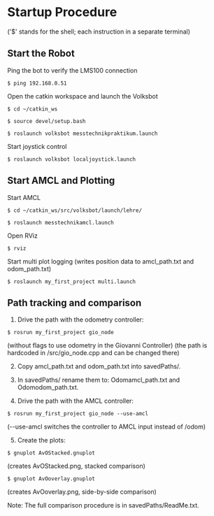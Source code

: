 # 
# Startup Procedure
('$' stands for the shell; each instruction in a separate terminal)

## Start the Robot
Ping the bot to verify the LMS100 connection
```
$ ping 192.168.0.51
```

Open the catkin workspace and launch the Volksbot
```
$ cd ~/catkin_ws
```
```
$ source devel/setup.bash
```
```
$ roslaunch volksbot messtechnikpraktikum.launch
```

Start joystick control
```
$ roslaunch volksbot localjoystick.launch
```

## Start AMCL and Plotting
Start AMCL
```
$ cd ~/catkin_ws/src/volksbot/launch/lehre/
```
```
$ roslaunch messtechnikamcl.launch
```

Open RViz
```
$ rviz
```

Start multi plot logging (writes position data to amcl_path.txt and odom_path.txt)
```
$ roslaunch my_first_project multi.launch
```

## Path tracking and comparison 

1. Drive the path with the odometry controller:
```
$ rosrun my_first_project gio_node
```
   (without flags to use odometry in the Giovanni Controller)
   (the path is hardcoded in /src/gio_node.cpp and can be changed there)

2. Copy amcl_path.txt and odom_path.txt into savedPaths/.

3. In savedPaths/ rename them to:
   Odomamcl_path.txt and Odomodom_path.txt.

4. Drive the path with the AMCL controller:
```
$ rosrun my_first_project gio_node --use-amcl
```
   (--use-amcl switches the controller to AMCL input instead of /odom)

5. Create the plots:

```
$ gnuplot AvOStacked.gnuplot
```

   (creates AvOStacked.png, stacked comparison)

```
$ gnuplot AvOoverlay.gnuplot
```

   (creates AvOoverlay.png, side-by-side comparison)

Note: The full comparison procedure is in savedPaths/ReadMe.txt. 
